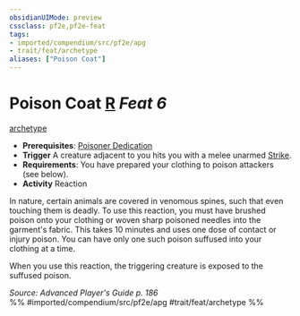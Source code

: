```yaml
---
obsidianUIMode: preview
cssclass: pf2e,pf2e-feat
tags:
- imported/compendium/src/pf2e/apg
- trait/feat/archetype
aliases: ["Poison Coat"]
---
```

# Poison Coat  [R](chapter-9-playing-the-game.md#Actions "Reaction") *Feat 6*  
[archetype](archetype.md)  

- **Prerequisites**: [Poisoner Dedication](poisoner-dedication-apg.md)
- **Trigger** A creature adjacent to you hits you with a melee unarmed [Strike](strike.md).
- **Requirements**: You have prepared your clothing to poison attackers (see below).
- **Activity** Reaction

In nature, certain animals are covered in venomous spines, such that even touching them is deadly. To use this reaction, you must have brushed poison onto your clothing or woven sharp poisoned needles into the garment's fabric. This takes 10 minutes and uses one dose of contact or injury poison. You can have only one such poison suffused into your clothing at a time.

When you use this reaction, the triggering creature is exposed to the suffused poison.

*Source: Advanced Player's Guide p. 186*  
%% #imported/compendium/src/pf2e/apg #trait/feat/archetype %%